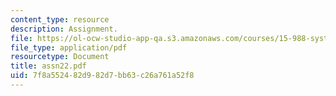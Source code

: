 ```yaml
---
content_type: resource
description: Assignment.
file: https://ol-ocw-studio-app-qa.s3.amazonaws.com/courses/15-988-system-dynamics-self-study-fall-1998-spring-1999/7f8a552482d982d7bb63c26a761a52f8_assn22.pdf
file_type: application/pdf
resourcetype: Document
title: assn22.pdf
uid: 7f8a5524-82d9-82d7-bb63-c26a761a52f8
---
```

